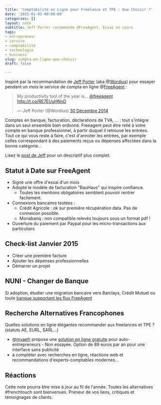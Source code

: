```yaml
---
title: 'Comptabilité en Ligne pour Freelance et TPE : Que Choisir ?'
date: '2015-01-03 00:00:00'
categories: []
layout: note
subtitle: Jeff Porter recommande @FreeAgent. Essai en cours
tags:
- entrepreneur
- service
- comptabilité
- technologie
- business
slug: compta-en-ligne-que-choisir
draft: false

---
```

Inspiré par la recommandation de <span class="h-card microcard">[Jeff Porter](http://wordius.com)</span> (aka @[Wordius](http://twitter.com/Wordius)) pour essayer pendant un mois le service de compta en ligne @[FreeAgent](freeagent) :

<blockquote class="twitter-tweet" lang="fr">
<p>My productivity tool of the year is… <a href="https://twitter.com/freeagent">@freeagent</a> <a class="p-name u-url" rel="in-reply-to" href="http://wordius.com/productivity-tool-of-the-year-freeagent/">http://t.co/RE7EUuHNnD</a></p>&mdash; Jeff Porter (@Wordius) <time class="dt-published" datetime="2014-12-30"><a href="https://twitter.com/Wordius/status/549971385813336064">30 Décembre 2014</a></time></blockquote>
<script async src="//platform.twitter.com/widgets.js" charset="utf-8"></script>

Comptes en banque, facturation, déclarations de TVA, ... : tout s'intègre dans un seul ensemble bien ordonné. Freeagent peut être relié à votre compte en banque professionnel, à partir duquel il retrouve les entrées. Tout ce qui vous reste à faire, c'est d'annoter les entrées, par exemple celles correspondant à des paiements reçus ou dépenses affectées dans la bonne catégorie...

Lisez le [post de Jeff](http://wordius.com/productivity-tool-of-the-year-freeagent/) pour un descriptif plus complet. 


## Statut à Date sur FreeAgent 
- Signé une offre d'essai d'un mois
- Adopté le modèle de facturation "BauHaus" qui inspire confiance.
    + Toutes les mentions obligatoires semblent pouvoir rentrer facilement.
- Connexions bancaires testées :  
	+ Crédit Agricole : ok sur première récupération data. Pas de connexion possible. 
	+ Monabanq : non compatible relevés toujours sous un format pdf ! 
- Ouverture du paiement par Paypal pour les micro-transactions aux particuliers

## Check-list Janvier 2015
- Créer une première facture 
- Ajouter les dépenses professionnelles
- Démarrer un projet 

## NUNI - Changer de Banque 
Si adoption, étudier une migration bancaire vers Barclays, Crédit Mutuel ou toute  [banque supportant les flux FreeAgent](http://www.freeagent.com/support/kb/banking/which-bank-feeds-do-freeagent-support) 

## Recherche Alternatives Francophones 
Quelles solutions en ligne élégantes recommander aux freelances et TPE ? (statuts AE, EURL, SARL...)
- @[myaefr](https://twitter.com/myaefr) propose une [solution en ligne gratuite](https://www.myae.fr/subscribe/abonnement-premium-auto-entrepreneur.php) pour auto-entrepreneurs - Non essayée. Option de 89 euros par an pour une interface sans publicité
- à compléter avec recherches en ligne, réactions web et recommandations  d'experts-comptables modernes...

## Réactions

Cette note pourra être mise à jour au fil de l'année. Toutes les alternatives #frenchtouch sont bienvenues. 
Preneur de vos liens, critiques et témoignages de clients. 


